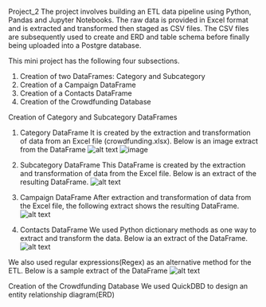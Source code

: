 Project_2
The project involves building an ETL data pipeline using Python, Pandas and Jupyter Notebooks.
The raw data is provided in Excel format and is extracted and transformed then staged as CSV files.
The CSV files are subsequently used to create and ERD and table schema before finally being uploaded into a Postgre database. 

This mini project has the following four subsections.
1. Creation of two DataFrames: Category and Subcategory
2. Creation of a Campaign DataFrame
3. Creation of a Contacts DataFrame
4. Creation of the Crowdfunding Database

Creation of Category and Subcategory DataFrames 
1. Category DataFrame
It is created by the extraction and transformation of data from an Excel file (crowdfunding.xlsx).
Below is an image extract from the DataFrame
![alt text](image.png)
![image](https://github.com/user-attachments/assets/0f3c07b7-6a48-4ce3-91c4-30abc1406c16)

3. Subcategory DataFrame
This DataFrame is created by the extraction and transformation of data from the Excel file. Below is an extract of the resulting DataFrame.
![alt text](image-1.png)

4. Campaign DataFrame
After extraction and transformation of data from the Excel file, the following extract shows the resulting DataFrame.
![alt text](image-2.png)

5. Contacts DataFrame
We used Python dictionary methods as one way to extract and transform the data.
Below ia an extract of the DataFrame.
![alt text](image-3.png)

We also used regular expressions(Regex) as an alternative method for the ETL.
Below is a sample extract of the DataFrame
![alt text](image-4.png) 

Creation of the Crowdfunding Database
We used QuickDBD to design an entity relationship diagram(ERD)
